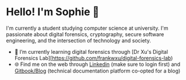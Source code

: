 # Hello! I'm Sophie 👋

I'm currently a student studying computer science at university. I'm passionate about digital forensics, cryptography, secure software engineering, and the intersection of technology and society.

- 🌱 I’m currently learning digital forensics through [Dr Xu's Digital Forensics Lab][https://github.com/frankwxu/digital-forensics-lab)
- 🌐 Find me on the web through [Linkedin](https://www.linkedin.com/in/sophiecchen/) (make sure to login first) and [Gitbook/Blog](https://sophiecchen.gitbook.io/cookie-bytes/) (technical documentation platform co-opted for a blog)
